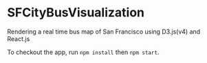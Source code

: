 # SFCityBusVisualization
Rendering a real time bus map of San Francisco using D3.js(v4) and React.js

To checkout the app, run `npm install` then `npm start`.
